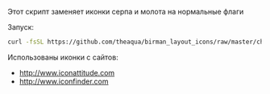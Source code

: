 Этот скрипт заменяет иконки серпа и молота на нормальные флаги

Запуск:

``` bash
curl -fsSL https://github.com/theaqua/birman_layout_icons/raw/master/change.sh | bash
```



Использованы иконки с сайтов:

* http://www.iconattitude.com
* http://www.iconfinder.com
